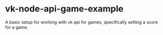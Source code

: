 # vk-node-api-game-example
A basic setup for working with vk api for games, specifically setting a score for a game.
